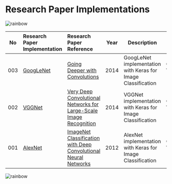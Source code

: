 # Research Paper Implementations

![rainbow](https://github.com/ancilcleetus/My-Learning-Journey/assets/25684256/839c3524-2a1d-4779-85a0-83c562e1e5e5)

| No | Research Paper Implementation | Research Paper Reference | Year | Description | AI Domain | Done | Comments |
| -- | :---------------------------- | :----------------------- | ---- | ----------- | --------- | ---- | :------- |
| 003 | [GoogLeNet](https://nbviewer.org/github/ancilcleetus/Research-Paper-Implementations/blob/main/Computer-Vision/03_GoogLeNet.ipynb) | [Going Deeper with Convolutions](https://arxiv.org/abs/1409.4842) | 2014 | GoogLeNet implementation with Keras for Image Classification | Computer Vision (CV) | ⬜ | In Progress |
| 002 | [VGGNet](https://nbviewer.org/github/ancilcleetus/Research-Paper-Implementations/blob/main/Computer-Vision/02_VGGNet.ipynb) | [Very Deep Convolutional Networks for Large-Scale Image Recognition](https://arxiv.org/pdf/1409.1556) | 2014 | VGGNet implementation with Keras for Image Classification | Computer Vision (CV) | ✅ | Completed |
| 001 | [AlexNet](https://nbviewer.org/github/ancilcleetus/Research-Paper-Implementations/blob/main/Computer-Vision/01_AlexNet.ipynb) | [ImageNet Classification with Deep Convolutional Neural Networks](https://proceedings.neurips.cc/paper_files/paper/2012/file/c399862d3b9d6b76c8436e924a68c45b-Paper.pdf) | 2012 | AlexNet implementation with Keras for Image Classification | Computer Vision (CV) | ✅ | Completed |

![rainbow](https://github.com/ancilcleetus/My-Learning-Journey/assets/25684256/839c3524-2a1d-4779-85a0-83c562e1e5e5)
